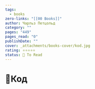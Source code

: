 ```yaml
---
tags:
  - books
zero-links: "[[00 Books]]"
author: Чарльз Петцольд
category: ""
pages: "449"
pages_read: "0"
publishDate: ""
cover: _attachments/books-cover/kod.jpg
rating: ⭐⭐⭐⭐⭐
status: 📌 To Read
---
```

# 📔Код